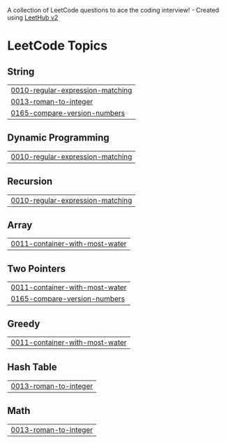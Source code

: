 A collection of LeetCode questions to ace the coding interview! - Created using [LeetHub v2](https://github.com/arunbhardwaj/LeetHub-2.0)
<!---LeetCode Topics Start-->
# LeetCode Topics
## String
|  |
| ------- |
| [0010-regular-expression-matching](https://github.com/minhuiiy/leetcode-solutions/tree/master/0010-regular-expression-matching) |
| [0013-roman-to-integer](https://github.com/minhuiiy/leetcode-solutions/tree/master/0013-roman-to-integer) |
| [0165-compare-version-numbers](https://github.com/minhuiiy/leetcode-solutions/tree/master/0165-compare-version-numbers) |
## Dynamic Programming
|  |
| ------- |
| [0010-regular-expression-matching](https://github.com/minhuiiy/leetcode-solutions/tree/master/0010-regular-expression-matching) |
## Recursion
|  |
| ------- |
| [0010-regular-expression-matching](https://github.com/minhuiiy/leetcode-solutions/tree/master/0010-regular-expression-matching) |
## Array
|  |
| ------- |
| [0011-container-with-most-water](https://github.com/minhuiiy/leetcode-solutions/tree/master/0011-container-with-most-water) |
## Two Pointers
|  |
| ------- |
| [0011-container-with-most-water](https://github.com/minhuiiy/leetcode-solutions/tree/master/0011-container-with-most-water) |
| [0165-compare-version-numbers](https://github.com/minhuiiy/leetcode-solutions/tree/master/0165-compare-version-numbers) |
## Greedy
|  |
| ------- |
| [0011-container-with-most-water](https://github.com/minhuiiy/leetcode-solutions/tree/master/0011-container-with-most-water) |
## Hash Table
|  |
| ------- |
| [0013-roman-to-integer](https://github.com/minhuiiy/leetcode-solutions/tree/master/0013-roman-to-integer) |
## Math
|  |
| ------- |
| [0013-roman-to-integer](https://github.com/minhuiiy/leetcode-solutions/tree/master/0013-roman-to-integer) |
<!---LeetCode Topics End-->